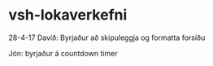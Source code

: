 # vsh-lokaverkefni


28-4-17
Davíð: Byrjaður að skipuleggja og formatta forsíðu

Jón: byrjaður á countdown timer

